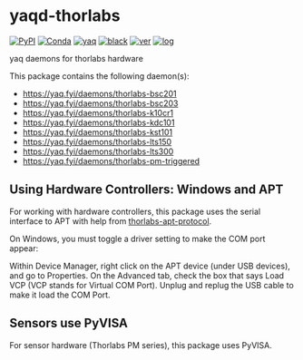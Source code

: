 # yaqd-thorlabs

[![PyPI](https://img.shields.io/pypi/v/yaqd-thorlabs)](https://pypi.org/project/yaqd-thorlabs)
[![Conda](https://img.shields.io/conda/vn/conda-forge/yaqd-thorlabs)](https://anaconda.org/conda-forge/yaqd-thorlabs)
[![yaq](https://img.shields.io/badge/framework-yaq-orange)](https://yaq.fyi/)
[![black](https://img.shields.io/badge/code--style-black-black)](https://black.readthedocs.io/)
[![ver](https://img.shields.io/badge/calver-YYYY.0M.MICRO-blue)](https://calver.org/)
[![log](https://img.shields.io/badge/change-log-informational)](https://gitlab.com/yaq/yaqd-thorlabs/-/blob/master/CHANGELOG.md)

yaq daemons for thorlabs hardware

This package contains the following daemon(s):

- https://yaq.fyi/daemons/thorlabs-bsc201
- https://yaq.fyi/daemons/thorlabs-bsc203
- https://yaq.fyi/daemons/thorlabs-k10cr1
- https://yaq.fyi/daemons/thorlabs-kdc101
- https://yaq.fyi/daemons/thorlabs-kst101
- https://yaq.fyi/daemons/thorlabs-lts150
- https://yaq.fyi/daemons/thorlabs-lts300
- https://yaq.fyi/daemons/thorlabs-pm-triggered

## Using Hardware Controllers: Windows and APT

For working with hardware controllers, this package uses the serial interface to APT with help from [thorlabs-apt-protocol](https://gitlab.com/yaq/thorlabs-apt-protocol).

On Windows, you must toggle a driver setting to make the COM port appear:

Within Device Manager, right click on the APT device (under USB devices), and go to Properties.
On the Advanced tab, check the box that says Load VCP (VCP stands for Virtual COM Port).
Unplug and replug the USB cable to make it load the COM Port.

## Sensors use PyVISA
For sensor hardware (Thorlabs PM series), this package uses PyVISA.
